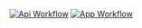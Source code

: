 [![Api Workflow](https://github.com/jrsahuquillo/werow/workflows/api-workflow/badge.svg)](https://github.com/jrsahuquillo/werow/actions?query=workflow%3Aapi-workflow+branch%3Amaster+branch%3Amaster)
[![App Workflow](https://github.com/jrsahuquillo/werow/workflows/app-workflow/badge.svg)](https://github.com/jrsahuquillo/werow/actions?query=workflow%3Aapp-workflow+branch%3Amaster+branch%3Amaster)